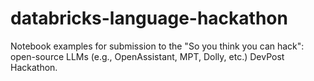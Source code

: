 # databricks-language-hackathon
Notebook examples for submission to the "So you think you can hack": open-source LLMs (e.g., OpenAssistant, MPT, Dolly, etc.) DevPost Hackathon.
